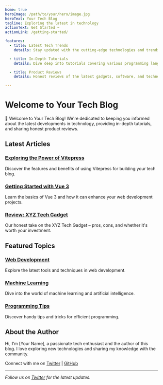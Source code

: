 ```yaml
---
home: true
heroImage: /path/to/your/hero/image.jpg
heroText: Your Tech Blog
tagline: Exploring the latest in technology
actionText: Get Started →
actionLink: /getting-started/

features:
  - title: Latest Tech Trends
    details: Stay updated with the cutting-edge technologies and trends in the tech world.

  - title: In-Depth Tutorials
    details: Dive deep into tutorials covering various programming languages, frameworks, and tools.

  - title: Product Reviews
    details: Honest reviews of the latest gadgets, software, and technology products.

---
```


# Welcome to Your Tech Blog

🚀 Welcome to Your Tech Blog! We're dedicated to keeping you informed about the latest developments in technology, providing in-depth tutorials, and sharing honest product reviews.

## Latest Articles

<!-- Replace the following placeholders with your actual blog post information -->
### [Exploring the Power of Vitepress](/posts/exploring-vitepress.html)
Discover the features and benefits of using Vitepress for building your tech blog.

### [Getting Started with Vue 3](/posts/getting-started-vue3.html)
Learn the basics of Vue 3 and how it can enhance your web development projects.

### [Review: XYZ Tech Gadget](/posts/review-xyz-tech-gadget.html)
Our honest take on the XYZ Tech Gadget – pros, cons, and whether it's worth your investment.

## Featured Topics

<!-- Replace the following placeholders with your actual featured topics -->
### [Web Development](/categories/web-development.html)
Explore the latest tools and techniques in web development.

### [Machine Learning](/categories/machine-learning.html)
Dive into the world of machine learning and artificial intelligence.

### [Programming Tips](/categories/programming-tips.html)
Discover handy tips and tricks for efficient programming.

## About the Author

<!-- Replace the following placeholders with your information -->
Hi, I'm [Your Name], a passionate tech enthusiast and the author of this blog. I love exploring new technologies and sharing my knowledge with the community.

Connect with me on [Twitter](https://twitter.com/yourtwitter) | [GitHub](https://github.com/yourgithub)

---

*Follow us on [Twitter](https://twitter.com/yourblogtwitter) for the latest updates.*
